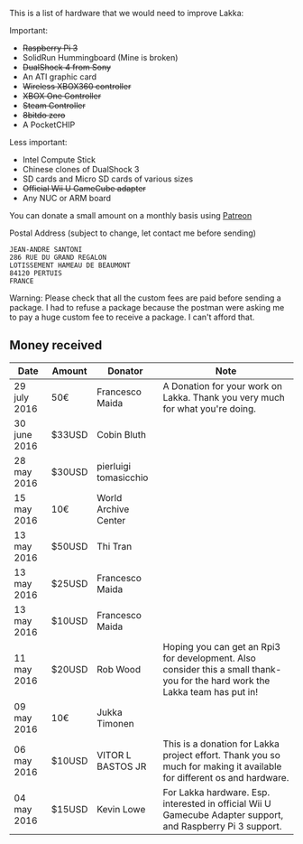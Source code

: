 This is a list of hardware that we would need to improve Lakka:

Important:

 * <strike>Raspberry Pi 3</strike>
 * SolidRun Hummingboard (Mine is broken)
 * <strike>DualShock 4 from Sony</strike>
 * An ATI graphic card
 * <strike>Wireless XBOX360 controller</strike>
 * <strike>XBOX One Controller</strike>
 * <strike>Steam Controller</strike>
 * <strike>8bitdo zero</strike>
 * A PocketCHIP

Less important:

 * Intel Compute Stick
 * Chinese clones of DualShock 3
 * SD cards and Micro SD cards of various sizes
 * <strike>Official Wii U GameCube adapter</strike>
 * Any NUC or ARM board

You can donate a small amount on a monthly basis using [Patreon](https://patreon.com/libretro)

Postal Address (subject to change, let contact me before sending)

    JEAN-ANDRE SANTONI
    286 RUE DU GRAND REGALON
    LOTISSEMENT HAMEAU DE BEAUMONT
    84120 PERTUIS
    FRANCE

Warning: Please check that all the custom fees are paid before sending a package. I had to refuse a package because the postman were asking me to pay a huge custom fee to receive a package. I can't afford that.

## Money received

| Date         | Amount   | Donator        | Note                                                    |
|--------------|----------|----------------|---------------------------------------------------------|
| 29 july 2016 | 50€      | Francesco Maida  | A Donation for your work on Lakka. Thank you very much for what you're doing. |
| 30 june 2016 | $33USD   | Cobin Bluth  |   |
| 28 may 2016  | $30USD   | pierluigi tomasicchio  |   |
| 15 may 2016  | 10€      | World Archive Center  |   |
| 13 may 2016  | $50USD   | Thi Tran  |   |
| 13 may 2016  | $25USD   | Francesco Maida  |   |
| 13 may 2016  | $10USD   | Francesco Maida  |   |
| 11 may 2016  | $20USD   | Rob Wood       | Hoping you can get an Rpi3 for development. Also consider this a small thank-you for the hard work the Lakka team has put in!  |
| 09 may 2016  | 10€      | Jukka Timonen  |                                                         |
| 06 may 2016  | $10USD   | VITOR L BASTOS JR | This is a donation for Lakka project effort. Thank you so much for making it available for different os and hardware. |
| 04 may 2016  | $15USD   | Kevin Lowe     | For Lakka hardware. Esp. interested in official Wii U Gamecube Adapter support, and Raspberry Pi 3 support. |
